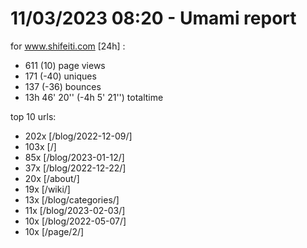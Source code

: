 # 11/03/2023 08:20 - Umami report
for www.shifeiti.com [24h] :

 - 611 (10) page views
 - 171 (-40) uniques
 - 137 (-36) bounces
 - 13h 46' 20'' (-4h 5' 21'') totaltime


top 10 urls:
 - 202x [/blog/2022-12-09/]
 - 103x [/]
 - 85x [/blog/2023-01-12/]
 - 37x [/blog/2022-12-22/]
 - 20x [/about/]
 - 19x [/wiki/]
 - 13x [/blog/categories/]
 - 11x [/blog/2023-02-03/]
 - 10x [/blog/2022-05-07/]
 - 10x [/page/2/]


